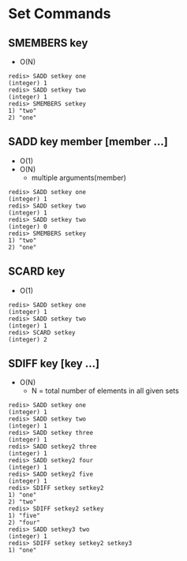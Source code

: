 # Set Commands

## SMEMBERS key

- O(N)

```
redis> SADD setkey one
(integer) 1
redis> SADD setkey two
(integer) 1
redis> SMEMBERS setkey
1) "two"
2) "one"
```

## SADD key member [member ...]

- O(1)
- O(N)
    - multiple arguments(member)

```
redis> SADD setkey one
(integer) 1
redis> SADD setkey two
(integer) 1
redis> SADD setkey two
(integer) 0
redis> SMEMBERS setkey
1) "two"
2) "one"
```

## SCARD key

- O(1)

```
redis> SADD setkey one
(integer) 1
redis> SADD setkey two
(integer) 1
redis> SCARD setkey
(integer) 2
```

## SDIFF key [key ...]

- O(N)
    - N = total number of elements in all given sets

```
redis> SADD setkey one
(integer) 1
redis> SADD setkey two
(integer) 1
redis> SADD setkey three
(integer) 1
redis> SADD setkey2 three
(integer) 1
redis> SADD setkey2 four
(integer) 1
redis> SADD setkey2 five
(integer) 1
redis> SDIFF setkey setkey2
1) "one"
2) "two"
redis> SDIFF setkey2 setkey
1) "five"
2) "four"
redis> SADD setkey3 two
(integer) 1
redis> SDIFF setkey setkey2 setkey3
1) "one"
```
